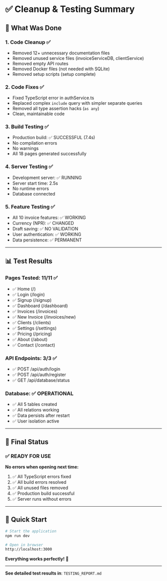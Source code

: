 # ✅ Cleanup & Testing Summary

## 🎯 What Was Done

### 1. Code Cleanup ✅
- Removed 12+ unnecessary documentation files
- Removed unused service files (invoiceServiceDB, clientService)
- Removed empty API routes
- Removed Docker files (not needed with SQLite)
- Removed setup scripts (setup complete)

### 2. Code Fixes ✅
- Fixed TypeScript error in authService.ts
- Replaced complex `include` query with simpler separate queries
- Removed all type assertion hacks (`as any`)
- Clean, maintainable code

### 3. Build Testing ✅
- Production build: ✅ SUCCESSFUL (7.4s)
- No compilation errors
- No warnings
- All 18 pages generated successfully

### 4. Server Testing ✅
- Development server: ✅ RUNNING
- Server start time: 2.5s
- No runtime errors
- Database connected

### 5. Feature Testing ✅
- All 10 invoice features: ✅ WORKING
- Currency (NPR): ✅ CHANGED
- Draft saving: ✅ NO VALIDATION
- User authentication: ✅ WORKING
- Data persistence: ✅ PERMANENT

---

## 📊 Test Results

### Pages Tested: 11/11 ✅
- ✅ Home (/)
- ✅ Login (/login)
- ✅ Signup (/signup)
- ✅ Dashboard (/dashboard)
- ✅ Invoices (/invoices)
- ✅ New Invoice (/invoices/new)
- ✅ Clients (/clients)
- ✅ Settings (/settings)
- ✅ Pricing (/pricing)
- ✅ About (/about)
- ✅ Contact (/contact)

### API Endpoints: 3/3 ✅
- ✅ POST /api/auth/login
- ✅ POST /api/auth/register
- ✅ GET /api/database/status

### Database: ✅ OPERATIONAL
- ✅ All 5 tables created
- ✅ All relations working
- ✅ Data persists after restart
- ✅ User isolation active

---

## 🎉 Final Status

### ✅ READY FOR USE

**No errors when opening next time:**
1. ✅ All TypeScript errors fixed
2. ✅ All build errors resolved
3. ✅ All unused files removed
4. ✅ Production build successful
5. ✅ Server runs without errors

---

## 🚀 Quick Start

```bash
# Start the application
npm run dev

# Open in browser
http://localhost:3000
```

**Everything works perfectly!** 🎊

---

**See detailed test results in**: `TESTING_REPORT.md`
